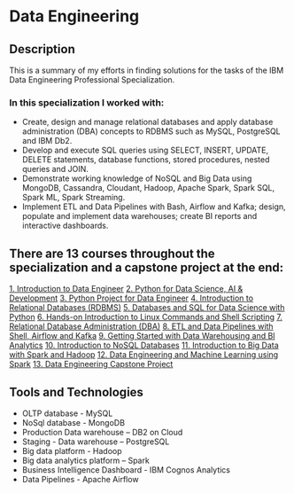 # Data Engineering

## Description
This is a summary of my efforts in finding solutions for the tasks of the IBM Data Engineering Professional Specialization.

### In this specialization I worked with:
- Create, design and manage relational databases and apply database administration (DBA) concepts to RDBMS such as MySQL, PostgreSQL and IBM Db2.
- Develop and execute SQL queries using SELECT, INSERT, UPDATE, DELETE statements, database functions, stored procedures, nested queries and JOIN.
- Demonstrate working knowledge of NoSQL and Big Data using MongoDB, Cassandra, Cloudant, Hadoop, Apache Spark, Spark SQL, Spark ML, Spark Streaming.
- Implement ETL and Data Pipelines with Bash, Airflow and Kafka; design, populate and implement data warehouses; create BI reports and interactive dashboards.

## There are 13 courses throughout the specialization and a capstone project at the end:
[1. Introduction to Data Engineer](https://github.com/BGBladimir/IBM_Data-Engineering/tree/5448fc7f207b85793802580b59056da98dfbe1c3/1%20-%20Introduction%20to%20Data%20Engineering)
[2. Python for Data Science, AI & Development](https://github.com/BGBladimir/IBM_Data-Engineering/tree/5448fc7f207b85793802580b59056da98dfbe1c3/2%20-%20Python%20for%20Data%20Science%2C%20AI%20%26%20Development)
[3. Python Project for Data Engineer](https://github.com/BGBladimir/IBM_Data-Engineering/tree/5448fc7f207b85793802580b59056da98dfbe1c3/3%20-%20Python%20Project%20for%20data%20engineer)
[4. Introduction to Relational Databases (RDBMS)](https://github.com/BGBladimir/IBM_Data-Engineering/tree/5448fc7f207b85793802580b59056da98dfbe1c3/4%20-%20Introduction%20to%20Relational%20Databases%20(RDBMS))
[5. Databases and SQL for Data Science with Python](https://github.com/BGBladimir/IBM_Data-Engineering/tree/5448fc7f207b85793802580b59056da98dfbe1c3/5%20-%20Databases%20and%20SQL%20for%20Data%20Science%20with%20Python)
[6. Hands-on Introduction to Linux Commands and Shell Scripting](https://github.com/BGBladimir/IBM_Data-Engineering/tree/5448fc7f207b85793802580b59056da98dfbe1c3/6%20-%20Hands-on%20Introduction%20to%20Linux%20Commands%20and%20Shell%20Scripting)
[7. Relational Database Administration (DBA)](https://github.com/BGBladimir/IBM_Data-Engineering/tree/5448fc7f207b85793802580b59056da98dfbe1c3/7%20-%20Relational%20Database%20Administration%20(DBA))
[8. ETL and Data Pipelines with Shell, Airflow and Kafka](https://github.com/BGBladimir/IBM_Data-Engineering/tree/5448fc7f207b85793802580b59056da98dfbe1c3/8%20-%20ETL%20and%20Data%20Pipelines%20with%20Shell%2C%20Airflow%20and%20Kafka)
[9. Getting Started with Data Warehousing and BI Analytics](https://github.com/BGBladimir/IBM_Data-Engineering/tree/5448fc7f207b85793802580b59056da98dfbe1c3/9%20-%20Getting%20Started%20with%20Data%20Warehousing%20and%20BI%20Analytics)
[10. Introduction to NoSQL Databases](https://github.com/BGBladimir/IBM_Data-Engineering/tree/5448fc7f207b85793802580b59056da98dfbe1c3/10%20-%20Introduction%20to%20NoSQL%20Databases)
[11. Introduction to Big Data with Spark and Hadoop](https://github.com/BGBladimir/IBM_Data-Engineering/tree/5448fc7f207b85793802580b59056da98dfbe1c3/11%20-%20Introduction%20to%20Big%20Data%20with%20Spark%20and%20Hadoop)
[12. Data Engineering and Machine Learning using Spark](https://github.com/BGBladimir/IBM_Data-Engineering/tree/5448fc7f207b85793802580b59056da98dfbe1c3/12%20-%20Data%20Engineering%20and%20Machine%20Learning%20using%20Spark)
[13. Data Engineering Capstone Project](https://github.com/BGBladimir/IBM_Data-Engineering/tree/5448fc7f207b85793802580b59056da98dfbe1c3/13%20-%20Data%20Engineering%20Capstone%20Project)

## Tools and Technologies
- OLTP database - MySQL
- NoSql database - MongoDB
- Production Data warehouse – DB2 on Cloud
- Staging - Data warehouse – PostgreSQL
- Big data platform - Hadoop
- Big data analytics platform – Spark
- Business Intelligence Dashboard - IBM Cognos Analytics
- Data Pipelines - Apache Airflow
